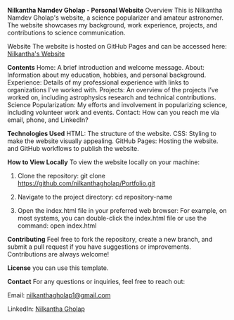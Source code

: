**Nilkantha Namdev Gholap - Personal Website**
Overview
This is Nilkantha Namdev Gholap's website, a science popularizer and amateur astronomer. The website showcases my background, work experience, projects, and contributions to science communication.

Website
The website is hosted on GitHub Pages and can be accessed here: [Nilkantha's Website](https://nilkanthagholap.github.io/Portfolio/)

**Contents**
  Home: A brief introduction and welcome message.
  About: Information about my education, hobbies, and personal background.
  Experience: Details of my professional experience with links to organizations I've worked with.
  Projects: An overview of the projects I’ve worked on, including astrophysics research and technical contributions.
  Science Popularization: My efforts and involvement in popularizing science, including volunteer work and events.
  Contact: How can you reach me via email, phone, and LinkedIn?


**Technologies Used**
HTML: The structure of the website.
CSS: Styling to make the website visually appealing.
GitHub Pages: Hosting the website. and GitHub workflows to publish the website.

**How to View Locally**
To view the website locally on your machine:

1. Clone the repository: git clone https://github.com/nilkanthagholap/Portfolio.git

2. Navigate to the project directory: cd repository-name

3. Open the index.html file in your preferred web browser: For example, on most systems, you can double-click the index.html file or use the command:
open index.html

**Contributing**
Feel free to fork the repository, create a new branch, and submit a pull request if you have suggestions or improvements. Contributions are always welcome!

**License**
you can use this template. 

**Contact**
For any questions or inquiries, feel free to reach out:

Email: nilkanthagholap1@gmail.com

LinkedIn: [Nilkantha Gholap](http://www.linkedin.com/in/nilkantha-gholap)
